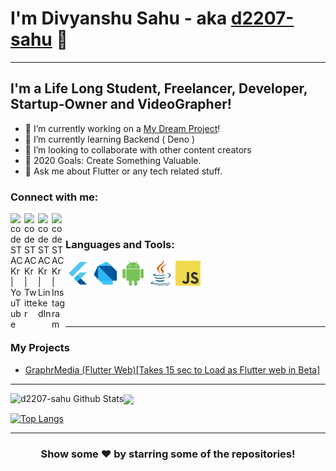 # I'm Divyanshu Sahu - aka [d2207-sahu][website] 👋
---
## I'm a Life Long Student, Freelancer, Developer, Startup-Owner and VideoGrapher!
- 🔭 I’m currently working on a [My Dream Project][website]!
- 🌱 I’m currently learning Backend ( Deno )
- 👯 I’m looking to collaborate with other content creators
- 🥅 2020 Goals: Create Something Valuable.
- 💬 Ask me about Flutter or any tech related stuff.

### Connect with me:

[<img align="left" alt="codeSTACKr | YouTube" width="22px" src="https://cdn.jsdelivr.net/npm/simple-icons@v3/icons/youtube.svg" />][youtube]
[<img align="left" alt="codeSTACKr | Twitter" width="22px" src="https://cdn.jsdelivr.net/npm/simple-icons@v3/icons/twitter.svg" />][twitter]
[<img align="left" alt="codeSTACKr | LinkedIn" width="22px" src="https://cdn.jsdelivr.net/npm/simple-icons@v3/icons/linkedin.svg" />][linkedin]
[<img align="left" alt="codeSTACKr | Instagram" width="22px" src="https://cdn.jsdelivr.net/npm/simple-icons@v3/icons/instagram.svg" />][instagram]

<br />

### Languages and Tools:

<code><img height="40" src="https://raw.githubusercontent.com/github/explore/80688e429a7d4ef2fca1e82350fe8e3517d3494d/topics/flutter/flutter.png"></code>
<code><img height="40" src="https://raw.githubusercontent.com/github/explore/80688e429a7d4ef2fca1e82350fe8e3517d3494d/topics/dart/dart.png"></code>
<code><img height="40" src="https://raw.githubusercontent.com/github/explore/80688e429a7d4ef2fca1e82350fe8e3517d3494d/topics/android/android.png"></code>
<code><img height="40" src="https://raw.githubusercontent.com/github/explore/80688e429a7d4ef2fca1e82350fe8e3517d3494d/topics/java/java.png"></code>
<code><img height="40" src="https://raw.githubusercontent.com/github/explore/80688e429a7d4ef2fca1e82350fe8e3517d3494d/topics/javascript/javascript.png"></code>

<br />
<br />

---

###  My Projects
<!-- BLOG-POST-LIST:START -->
- [GraphrMedia (Flutter Web)[Takes 15 sec to Load as Flutter web in Beta]](https://graphrmedia.in/)
<!-- BLOG-POST-LIST:END -->

---

<img align="left" alt="d2207-sahu Github Stats" src="https://github-readme-stats.vercel.app/api?username=d2207-sahu&theme=gotham&show_icons=true&count_private=true&hide=prs,issues" />
</a>
<a href="https://github.com/d2207-sahu/graphr_media">
 <img align="center" src="https://github-readme-stats.vercel.app/api/pin/?username=d2207-sahu&repo=graphr_media&theme=dark" />
</a>

[![Top Langs](https://github-readme-stats.vercel.app/api/top-langs/?username=d2207-sahu&theme=gotham)](https://github.com/d2207-sahu/github-readme-stats)

---

<div align="center">

### Show some ❤️ by starring some of the repositories!

</div>

[website]: https://graphrmedia.in/
[twitter]: https://twitter.com/divyanshu_sahu_?s=09
[youtube]: https://youtube.com/graphrmedia
[instagram]: https://www.instagram.com/divyanshu2207/
[linkedin]: https://www.linkedin.com/in/divyanshusahu2207/

